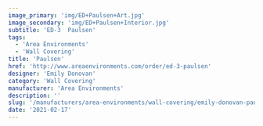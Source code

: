 ```yaml
---
image_primary: 'img/ED+Paulsen+Art.jpg'
image_secondary: 'img/ED+Paulsen+Interior.jpg'
subtitle: 'ED-3  Paulsen'
tags:
  - 'Area Environments'
  - 'Wall Covering'
title: 'Paulsen'
href: 'http://www.areaenvironments.com/order/ed-3-paulsen'
designer: 'Emily Donovan'
category: 'Wall Covering'
manufacturer: 'Area Environments'
description: ''
slug: '/manufacturers/area-environments/wall-covering/emily-donovan-paulsen'
date: '2021-02-17'
---
```

